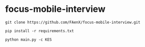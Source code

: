# focus-mobile-interview

`git clone https://github.com/FAenX/focus-mobile-interview.git`

`pip install -r requirements.txt`

`python main.py -c KES`